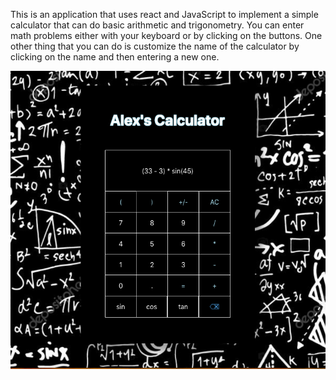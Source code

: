 This is an application that uses react and JavaScript to implement a simple calculator that can do
basic arithmetic and trigonometry. You can enter math problems either with your keyboard or by clicking on the buttons.
One other thing that you can do is customize the name of the calculator by clicking on the name and then entering a new one.

![](https://github.com/alexg622/react_calc/blob/master/images/Screen%20Shot%202018-11-01%20at%2012.14.58%20AM.png?raw=true)
